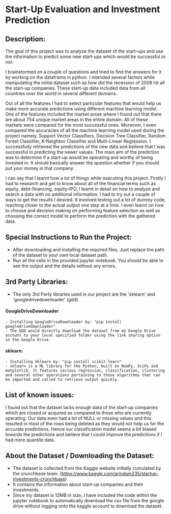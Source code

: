 # Start-Up Evaluation and Investment Prediction

## Description:
	
The goal of this project was to analyze the dataset of the start-ups and use the information to predict some new start-ups which would be successful or not. 
	
I brainstormed on a couple of questions and tried to find the answers for it by working on the dataframe in python. I intended several factors while manipulating the initial dataset such as how did the recession of 2008 hit all the start-up companies. These start-up data included data from all countries over the world in several different domains. 

Out of all the features I had to select particular features that would help us make more accurate predictions using different machine learning model. One of the features included the market areas where I found out that there are about 754 unique market areas in the entire domain. All of these markets were compared for the most successful ones. 
Moreover, I even compared the accuracies of all the machine learning model used during the project namely, Support Vector Classifiers, Decision Tree Classifier, Random Forest Classifier, K-Neighbor Classifier and Multi-Linear Regression. 
I successfully retrieved the predictions of the new data and believe that I was successful in predicting the newer values. The main aim of the prediction was to determine if a start-up would be operating and worthy of being invested in. It should basically answer the question whether if you should put your money in that company. 

I can say that I learnt how a lot of things while executing this project. Firstly I had to research and get to know about all of the financial terms such as equity, debt-financing, equity-IPO, I learnt in detail on how to analyze and search a data with no additional information. I had to try out a couple of ways to get the results I desired. It involved testing out a lot of dummy code, reaching closer to the actual output one step at a time. I even learnt on how to choose and decision making on performing feature selection as well as choosing the correct model to perform the prediction with the gathered data. 



## Special Instructions to Run the Project:
+ After downloading and installing the required files, Just replace the path of the dataset to your own local dataset path.
+ Run all the cells in the provided jupyter notebook. You should be able to see the output and the details without any errors.



## 3rd Party Libraries:
+ The only 3rd Party libraries used in our project are the 'sklearn' and 'googledrivedownloader' (gdd)

#### GoogleDriveDownloader
	- Installing GoogleDriveDownloader by: "pip install googledrivedownloader"
	- The GDD would directly download the dataset from my Google Drive account to your local specified folder using the link sharing option in the Google Drive. 

#### sklearn:
	- Installing Sklearn by: "pip install scikit-learn"
	- sklearn is a ML library for the Python, built on NumPy, SciPy and matplotlib. It features various regression, classification, clustering and several other operations pertaining to those algorithms that can be imported and called to retrieve output quickly.



## List of known issues: 
I found out that the dataset lacks enough data of the start-up companies which are closed or acquired as compared to those who are currently operating. Our data even had a lot of NULL or missing values and this resulted in most of the rows being deleted as they would not help us for the accurate predictions. Hence our classification model seems a bit biased towards the predictions and believe that I could improve the predictions if I had more quantile data.



## About the Dataset / Downloading the Dataset:
- The dataset is collected from the Kaggle website initially cumulated by the crunchbase team.
(https://www.kaggle.com/arindam235/startup-investments-crunchbase)
- It contains the information about start-up companies and their investments.
- Since my dataset is 12MB in size, I have included the code within the jupyter notebook to automatically download the csv file from the google drive without logging onto the kaggle account to download the dataset.
                                                     
